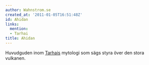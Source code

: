 ```yaml
---
author: Wahnstrom.se
created_at: '2011-01-05T16:51:48Z'
id: Ahidan
links:
  mention:
  - Tarhai
title: Ahidan
---
```


Huvudguden inom [Tarhais] mytologi som sägs styra över den stora vulkanen.

  [Tarhais]: Tarhai